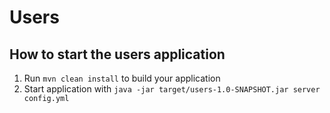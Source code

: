 # Users

How to start the users application
---

1. Run `mvn clean install` to build your application
2. Start application with `java -jar target/users-1.0-SNAPSHOT.jar server config.yml`

